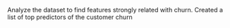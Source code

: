Analyze the dataset to find features strongly related with churn. Created a list of top predictors of the customer churn
